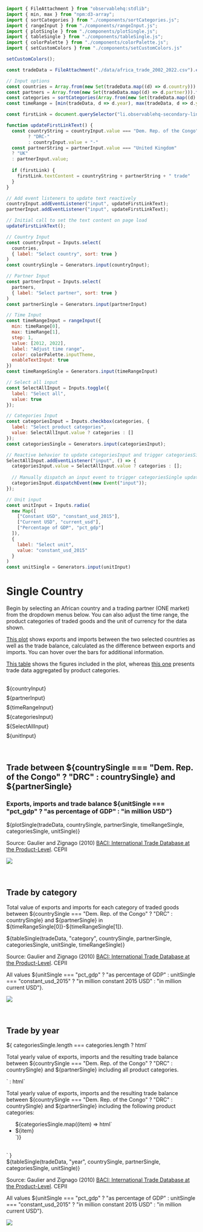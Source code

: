 ```js 
import { FileAttachment } from "observablehq:stdlib";
import { min, max } from "npm:d3-array";
import { sortCategories } from "./components/sortCategories.js";
import { rangeInput } from "./components/rangeInput.js";
import { plotSingle } from "./components/plotSingle.js";
import { tableSingle } from "./components/tableSingle.js";
import { colorPalette } from "./components/colorPalette.js";
import { setCustomColors } from "./components/setCustomColors.js"
```

```js 
setCustomColors();
```

```js 
const tradeData = FileAttachment("./data/africa_trade_2002_2022.csv").csv({typed:true});
```

```js 
// Input options
const countries = Array.from(new Set(tradeData.map((d) => d.country))).filter((item) => item !== null && item !== "");
const partners = Array.from(new Set(tradeData.map((d) => d.partner))).filter((item) => item !== null && item !== "");
const categories = sortCategories(Array.from(new Set(tradeData.map((d) => d.category))).filter((item) => item !== null && item !== ""));
const timeRange = [min(tradeData, d => d.year), max(tradeData, d => d.year)];
```

```js
const firstLink = document.querySelector("li.observablehq-secondary-link a");

function updateFirstLinkText() {
  const countryString = countryInput.value === "Dem. Rep. of the Congo" 
        ? "DRC-"
        : countryInput.value + "-"
  const partnerString = partnerInput.value === "United Kingdom"
  ? "UK"
  : partnerInput.value;
  
  if (firstLink) {
    firstLink.textContent = countryString + partnerString + " trade"
  }
}

// Add event listeners to update text reactively
countryInput.addEventListener("input", updateFirstLinkText);
partnerInput.addEventListener("input", updateFirstLinkText);

// Initial call to set the text content on page load
updateFirstLinkText();
```

```js
// Country Input
const countryInput = Inputs.select(
  countries,
  { label: "Select country", sort: true }
)
const countrySingle = Generators.input(countryInput);

// Partner Input
const partnerInput = Inputs.select(
  partners,
  { label: "Select partner", sort: true }
)
const partnerSingle = Generators.input(partnerInput)

// Time Input
const timeRangeInput = rangeInput({
  min: timeRange[0],
  max: timeRange[1],
  step: 1,
  value: [2012, 2022],
  label: "Adjust time range",
  color: colorPalette.inputTheme,
  enableTextInput: true
})
const timeRangeSingle = Generators.input(timeRangeInput)

// Select all input
const SelectAllInput = Inputs.toggle({
  label: "Select all",
  value: true
});

// Categories Input
const categoriesInput = Inputs.checkbox(categories, {
  label: "Select product categories",
  value: SelectAllInput.value ? categories : []
});
const categoriesSingle = Generators.input(categoriesInput);

// Reactive behavior to update categoriesInput and trigger categoriesSingle when SelectAllInput changes
SelectAllInput.addEventListener("input", () => {
  categoriesInput.value = SelectAllInput.value ? categories : [];
  
  // Manually dispatch an input event to trigger categoriesSingle update
  categoriesInput.dispatchEvent(new Event("input"));
});

// Unit input
const unitInput = Inputs.radio(
  new Map([
    ["Constant USD", "constant_usd_2015"],
    ["Current USD", "current_usd"],
    ["Percentage of GDP", "pct_gdp"]
  ]),
  {
    label: "Select unit",
    value: "constant_usd_2015"
  }
)
const unitSingle = Generators.input(unitInput)
```

<h1 class="header">
    Single Country
</h1>

<p class="normal-text">
    Begin by selecting an African country and a trading partner (ONE market) from the dropdown menus below. You can also adjust the time range, the product categories of traded goods and the unit of currency for the data shown.
</p>

<p class="normal-text">
    <a href="#trade-plot">This plot</a> shows exports and imports between the two selected countries as well as the trade balance, calculated as the difference between exports and imports. You can hover over the bars for additional information.
</p>

<p class="normal-text">
    <a href="#trade-by-year">This table</a> shows the figures included in the plot, whereas <a href="#trade-by-category">this one</a> presents trade data aggregated by product categories.
</p>

<br>

<div class="card" style="display: grid; gap: 0.5rem;">
  <div>${countryInput}</div>
  <div>${partnerInput}</div>
  <div>${timeRangeInput}</div>
  <div>${categoriesInput}</div>
  <div>${SelectAllInput}</div>
  <div>${unitInput}</div>
</div>

<br>
<br>



<div class="viz-container">
    <div class="top-panel">
        <h2 class="plot-title" id="trade-plot">
            Trade between ${countrySingle === "Dem. Rep. of the Congo" ? "DRC" : countrySingle} and ${partnerSingle}
        </h2>
        <h3 class="plot-subtitle">
            <span class="export-subtitle-label">Exports</span>, 
            <span class="import-subtitle-label">imports</span> and 
            <span class="balance-subtitle-label">trade balance</span> 
            ${unitSingle === "pct_gdp" ? "as percentage of GDP" : "in million USD"}
        </h3>
    </div>
    <div>
        ${plotSingle(tradeData, countrySingle, partnerSingle, timeRangeSingle, categoriesSingle, unitSingle)}
    </div>
    <div class="bottom-panel">
      <div class="text-section">
        <p class="plot-source">Source: Gaulier and Zignago (2010) <a href="https://cepii.fr/CEPII/en/bdd_modele/bdd_modele_item.asp?id=37" target="_blank" rel="noopener noreferrer">BACI: International Trade Database at the Product-Level</a>. CEPII</p>
      </div>
      <div class="logo-section">
        <img src="./ONE-logo-black.png"/>
      </div>
    </div>
</div>

<br>
<br>

<div class="viz-container">
    <div class="top-panel">
        <h2 class="section-header" id="trade-by-category">
            Trade by category
        </h2>
        <p class="normal-text">
            Total value of exports and imports for each category of traded goods between 
            <span class="bold-text">${countrySingle === "Dem. Rep. of the Congo" ? "DRC" : countrySingle}</span> and 
            <span class="bold-text">${partnerSingle}</span> in 
            <span class="bold-text">${timeRangeSingle[0]}-${timeRangeSingle[1]}</span>.
        </p>
    </div>
    <div>
        ${tableSingle(tradeData, "category", countrySingle, partnerSingle, categoriesSingle, unitSingle, timeRangeSingle)}
    </div>
    <div class="bottom-panel">
        <div class="text-section">
            <p class="plot-source">Source: Gaulier and Zignago (2010) <a href="https://cepii.fr/CEPII/en/bdd_modele/bdd_modele_item.asp?id=37" target="_blank" rel="noopener noreferrer">BACI: International Trade Database at the Product-Level</a>. CEPII</p>
            <p class="plot-note">All values ${unitSingle === "pct_gdp" ? "as percentage of GDP" : unitSingle === "constant_usd_2015" ? "in million constant 2015 USD" : "in million current USD"}.</p>
        </div>
        <div class="logo-section">
            <img src="./ONE-logo-black.png"/>
        </div>
    </div>
</div>

<br>
<br>

<div class="viz-container">
        <div class="top-panel">
        <h2 class="section-header" id="trade-by-year">
            Trade by year
        </h2>
        ${
            categoriesSingle.length === categories.length
            ? html`<p class="normal-text">Total yearly value of exports, imports and the resulting trade balance between <span class="bold-text">${countrySingle === "Dem. Rep. of the Congo" ? "DRC" : countrySingle}</span> and <span class="bold-text">${partnerSingle}</span> including <span class="bold-text">all product categories</span>.</p>`
            : html`<p class="normal-text">Total yearly value of exports, imports and the resulting trade balance between <span class="bold-text">${countrySingle === "Dem. Rep. of the Congo" ? "DRC" : countrySingle}</span> and <span class="bold-text">${partnerSingle}</span> including the following product categories:</p> <ul>${categoriesSingle.map((item) => html`<li>${item}</li>`)}</ul><br>`
        }
    </div>
    <div>
        ${tableSingle(tradeData, "year", countrySingle, partnerSingle, categoriesSingle, unitSingle)}
    </div>
    <div class="bottom-panel">
        <div class="text-section">
            <p class="plot-source">Source: Gaulier and Zignago (2010) <a href="https://cepii.fr/CEPII/en/bdd_modele/bdd_modele_item.asp?id=37" target="_blank" rel="noopener noreferrer">BACI: International Trade Database at the Product-Level</a>. CEPII</p>
            <p class="plot-note">All values ${unitSingle === "pct_gdp" ? "as percentage of GDP" : unitSingle === "constant_usd_2015" ? "in million constant 2015 USD" : "in million current USD"}.</p>
        </div>
        <div class="logo-section">
            <img src="./ONE-logo-black.png"/>
        </div>
    </div>
</div>